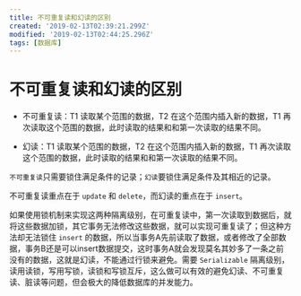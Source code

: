 ```yaml
---
title: 不可重复读和幻读的区别
created: '2019-02-13T02:39:21.299Z'
modified: '2019-02-13T02:44:25.296Z'
tags: [数据库]
---
```


# 不可重复读和幻读的区别

* 不可重复读：T1 读取某个范围的数据，T2 在这个范围内插入新的数据，T1 再次读取这个范围的数据，此时读取的结果和和第一次读取的结果不同。

* 幻读：T1 读取某个范围的数据，T2 在这个范围内插入新的数据，T1 再次读取这个范围的数据，此时读取的结果和和第一次读取的结果不同。

`不可重复读`只需要锁住满足条件的记录；`幻读`要锁住满足条件及其相近的记录。

不可重复读重点在于 `update` 和 `delete`，而幻读的重点在于 `insert`。

如果使用锁机制来实现这两种隔离级别，在可重复读中，第一次读取到数据后，就将这些数据加锁，其它事务无法修改这些数据，就可以实现可重复读了；但这种方法却无法锁住 `insert` 的数据，所以当事务A先前读取了数据，或者修改了全部数据，事务B还是可以insert数据提交，这时事务A就会发现莫名其妙多了一条之前没有的数据，这就是幻读，不能通过行锁来避免。需要 `Serializable` 隔离级别，读用读锁，写用写锁，读锁和写锁互斥，这么做可以有效的避免幻读、不可重复读、脏读等问题，但会极大的降低数据库的并发能力。
